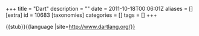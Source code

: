 +++
title = "Dart"
description = ""
date = 2011-10-18T00:06:01Z
aliases = []
[extra]
id = 10683
[taxonomies]
categories = []
tags = []
+++

{{stub}}{{language
|site=http://www.dartlang.org/}}
